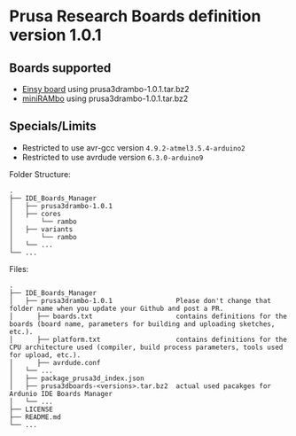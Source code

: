 # Prusa Research Boards definition version 1.0.1

## Boards supported
- [Einsy board](https://reprap.org/wiki/EinsyRambo) using prusa3drambo-1.0.1.tar.bz2
- [miniRAMbo](https://reprap.org/wiki/MiniRambo)  using prusa3drambo-1.0.1.tar.bz2

## Specials/Limits
- Restricted to use avr-gcc version `4.9.2-atmel3.5.4-arduino2`
- Restricted to use avrdude version `6.3.0-arduino9`

Folder Structure:

    .
    ├── IDE_Boards_Manager
    │   ├── prusa3drambo-1.0.1
    │   ├── cores
    │       └── rambo
    │   ├── variants
    │       └── rambo
    │   └── ... 
    └── ...
    
Files:

    .
    ├── IDE_Boards_Manager
    │   ├── prusa3drambo-1.0.1                Please don't change that folder name when you update your Github and post a PR.
    │      ├── boards.txt                     contains definitions for the boards (board name, parameters for building and uploading sketches, etc.). 
    │      ├── platform.txt                   contains definitions for the CPU architecture used (compiler, build process parameters, tools used for upload, etc.).
    │      ├── avrdude.conf       
    │   └── ...
    │   ├── package_prusa3d_index.json
    │   ├── prusa3dboards-<versions>.tar.bz2  actual used pacakges for Ardunio IDE Boards Manager
    │   └── ...
    ├── LICENSE
    ├── README.md
    └── ...
